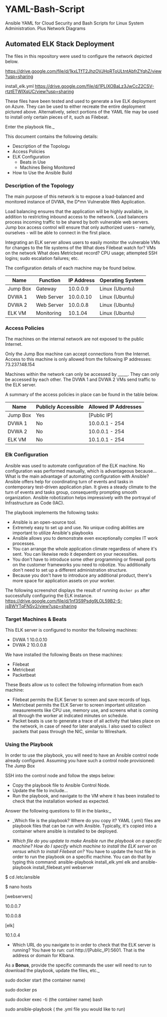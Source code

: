 # YAML-Bash-Script
Ansible YAML for Cloud Security and Bash Scripts for Linux System Administration. Plus Network Diagrams
## Automated ELK Stack Deployment

The files in this repository were used to configure the network depicted below.


https://drive.google.com/file/d/1kxLTfT2JhzOVJHoRToULtntAbfrZYqhZ/view?usp=sharing

install_elk.yml
https://drive.google.com/file/d/1PLIXOBaLz3JwCcZ2CSV-rtztETWlXqUC/view?usp=sharing


These files have been tested and used to generate a live ELK deployment on Azure. They can be used to either recreate the entire deployment pictured above. Alternatively, select portions of the YAML file may be used to install only certain pieces of it, such as Filebeat.

  Enter the playbook file._

This document contains the following details:
- Description of the Topologu
- Access Policies
- ELK Configuration
  - Beats in Use
  - Machines Being Monitored
- How to Use the Ansible Build


### Description of the Topology

The main purpose of this network is to expose a load-balanced and monitored instance of DVWA, the D*mn Vulnerable Web Application.

Load balancing ensures that the application will be highly available, in addition to restricting inbound access to the network.
Load balancers process incoming traffic to be shared by both vulnerable web servers. Jump box access control will ensure that only authorized users - namely, ourselves - will be able to connect in the first place. 

Integrating an ELK server allows users to easily monitor the vulnerable VMs for changes to the file systems of the 
What does Filebeat watch for? VMs on the network
What does Metricbeat record? CPU usage; attempted SSH logins; sudo escalation failures; etc.

The configuration details of each machine may be found below.

| Name     | Function | IP Address | Operating System |
|----------|----------|------------|------------------|
| Jump Box | Gateway            | 10.0.0.9   | Linux (Ubuntu)      |
| DVWA 1    | Web Server       |  10.0.0.10 | Linux  (Ubuntu)          |
| DVWA 2    | Web Server       |  10.0.0.8   | Linux      (Ubuntu)      |  
| ELK VM    | Monitoring         | 10.1.04     | Linux    (Ubuntu)        |

### Access Policies

The machines on the internal network are not exposed to the public Internet. 

Only the Jump Box machine can accept connections from the Internet. Access to this machine is only allowed from the following IP addresses: 73.237.148.154


Machines within the network can only be accessed by _____.
They can only be accessed by each other. The DVWA 1 and DVWA 2 VMs send traffic to the ELK server. 

A summary of the access policies in place can be found in the table below.

| Name             | Publicly Accessible | Allowed IP Addresses |
|-----------------|-----------------------|----------------------|
| Jump Box      | Yes                          | [Public IP]   |
|  DVWA 1        |  No                          |  10.0.0.1 - 254     |
|  DVWA 2        |  No                          |   10.0.0.1 - 254    |
|  ELK  VM       |  No                          | 10.1.0.1 - 254      |

### Elk Configuration

Ansible was used to automate configuration of the ELK machine. No configuration was performed manually, which is advantageous because...
What is the main advantage of automating configuration with Ansible?
Ansible offers help for coordinating turn of events and tasks in contemporary test-driven application plan. It gives a steady climate to the turn of events and tasks group, consequently prompting smooth organization. Ansible robotization helps impressively with the portrayal of Infrastructure as Code (IAC).

The playbook implements the following tasks:
* Ansible is an open-source tool.
* Extremely easy to set up and use. No unique coding abilities are important to utilize Ansible's playbooks
* Ansible allows you to demonstrate even exceptionally complex IT work processes. 
* You can arrange the whole application climate regardless of where it's sent. You can likewise redo it dependent on your necessities. 
* You don't have to introduce some other programming or firewall ports on the customer frameworks you need to robotize. You additionally don't need to set up a different administration structure. 
* Because you don't have to introduce any additional product, there's more space for application assets on your worker.



The following screenshot displays the result of running `docker ps` after successfully configuring the ELK instance.
https://drive.google.com/file/d/1nf3S9Psdg9LOL59B2-S-jsBWYTqFNSv2/view?usp=sharing

### Target Machines & Beats
This ELK server is configured to monitor the following machines:
- DVWA 1 10.0.0.10 
- DVWA 2 10.0.0.8

We have installed the following Beats on these machines:
- Filebeat
- Metricbeat
- Packetbeat

These Beats allow us to collect the following information from each machine:
* Filebeat permits the ELK Server to screen and save records of logs.
* Metricbeat permits the ELK Server to screen important utilization measurements like CPU use, memory use, and screens what is coming all through the worker at indicated minutes on schedule.
* Packet beats is use to generate a trace of all activity that takes place on the network, in case of need for later analysis. I also used to collect packets that pass through the NIC, similar to Wireshark.


### Using the Playbook
In order to use the playbook, you will need to have an Ansible control node already configured. Assuming you have such a control node provisioned: The Jump Box

SSH into the control node and follow the steps below:
- Copy the playbook file to Ansible Control Node.
- Update the  file to include...
- Run the playbook, and navigate to the VM where it has been installed to check that the installation worked as expected.

Answer the following questions to fill in the blanks:_
- _Which file is the playbook? Where do you copy it?
YAML (.yml) files are playbook files that can be run with Ansible. Typically, it's copied into a container where ansible is installed to be deployed.

- _Which file do you update to make Ansible run the playbook on a specific machine? How do I specify which machine to install the ELK server on versus which to install Filebeat on?_
You have to update the host file in order to run the playbook on a specific machine. You can do that by typing this command: ansible-playbook install_elk.yml elk and ansible-playbook install_filebeat.yml webserver

$ cd /etc/ansible

$ nano hosts 

[webservers]

10.0.0.7

10.0.0.8

[elk]

10.1.0.4


- Which URL do you navigate to in order to check that the ELK server is running?
You have to run: curl http://[Public_IP]:5601. That is the address or domain for KIbana. 

As a **Bonus**, provide the specific commands the user will need to run to download the playbook, update the files, etc._

sudo docker start (the container name)

sudo docker ps

sudo docker exec -ti (the container name) bash

sudo ansible-playbook ( the .yml file you would like to run)
